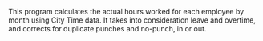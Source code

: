 This program calculates the actual hours worked for each employee by month using City Time data. It takes into consideration leave and overtime, and corrects for duplicate punches and no-punch, in or out.
